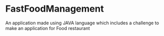 # FastFoodManagement
An application made using JAVA language which includes a challenge to make an application for Food restaurant
